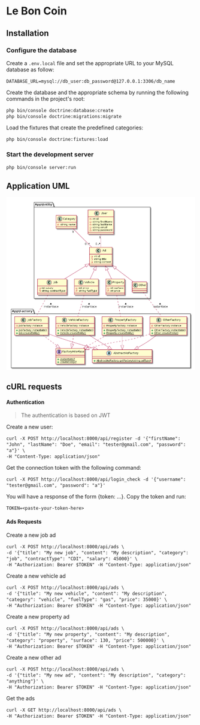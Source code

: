 # Le Bon Coin

## Installation

### Configure the database
Create a `.env.local` file and set the appropriate URL
to your MySQL database as follow:
```
DATABASE_URL=mysql://db_user:db_password@127.0.0.1:3306/db_name
```

Create the database and the appropriate schema by
running the following commands in the project's root:
```
php bin/console doctrine:database:create
php bin/console doctrine:migrations:migrate
```

Load the fixtures that create the predefined categories:
```
php bin/console doctrine:fixtures:load
```

### Start the development server
```
php bin/console server:run
```

## Application UML

![uml](https://raw.githubusercontent.com/GregRbs92/LeBonCoin/master/uml.png)

## cURL requests
#### Authentication

> The authentication is based on JWT

Create a new user:
```
curl -X POST http://localhost:8000/api/register -d '{"firstName": "John", "lastName": "Doe", "email": "tester@gmail.com", "password": "a"}' \
-H "Content-Type: application/json"
```

Get the connection token with the following command:
```
curl -X POST http://localhost:8000/api/login_check -d '{"username": "tester@gmail.com", "password": "a"}'
```
You will have a response of the form {token: ...}.
Copy the token and run:
```
TOKEN=<paste-your-token-here>
```
#### Ads Requests
Create a new job ad
```
curl -X POST http://localhost:8000/api/ads \
-d '{"title": "My new job", "content": "My description", "category": "job", "contractType": "CDI", "salary": 45000}' \
-H "Authorization: Bearer $TOKEN" -H "Content-Type: application/json"
```

Create a new vehicle ad
```
curl -X POST http://localhost:8000/api/ads \
-d '{"title": "My new vehicle", "content": "My description", "category": "vehicle", "fuelType": "gas", "price": 35000}' \
-H "Authorization: Bearer $TOKEN" -H "Content-Type: application/json"
```

Create a new property ad
```
curl -X POST http://localhost:8000/api/ads \
-d '{"title": "My new property", "content": "My description", "category": "property", "surface": 130, "price": 500000}' \
-H "Authorization: Bearer $TOKEN" -H "Content-Type: application/json"
```

Create a new other ad
```
curl -X POST http://localhost:8000/api/ads \
-d '{"title": "My new ad", "content": "My description", "category": "anything"}' \
-H "Authorization: Bearer $TOKEN" -H "Content-Type: application/json"
```

Get the ads
```
curl -X GET http://localhost:8000/api/ads \
-H "Authorization: Bearer $TOKEN" -H "Content-Type: application/json"
```
